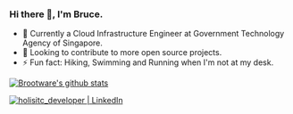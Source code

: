 ### Hi there 👋, I'm Bruce.

- 🔧  Currently a Cloud Infrastructure Engineer at Government Technology Agency of Singapore. 
- 👀  Looking to contribute to more open source projects.
- ⚡   Fun fact: Hiking, Swimming and Running when I'm not at my desk.


[![Brootware's github stats](https://github-readme-stats.vercel.app/api?username=brootware&hide=stars&count_private=true&show_icons=true&theme=onedark&hide_border=true)](https://github.com/anuraghazra/github-readme-stats)

<!--
**brootware/brootware** is a ✨ _special_ ✨ repository because its `README.md` (this file) appears on your GitHub profile.

Here are some ideas to get you started:

- 🔭 I’m currently working on ...
- 🌱 I’m currently learning ...
- 👯 I’m looking to collaborate on ...
- 🤔 I’m looking for help with ...
- 💬 Ask me about ...
- 📫 How to reach me: ...
- 😄 Pronouns: ...
- ⚡ Fun fact: ...
https://github-readme-stats.vercel.app/api?username=brootware&show_icons=true&theme=onedark&hide_border=true
[![Brootware's github stats](https://github-readme-stats.vercel.app/api?username=brootware&show_icons=true&theme=onedark&hide_border=true)](https://github.com/anuraghazra/github-readme-stats)
-->

<!-- <details>
  <summary>:zap: View my GitHub Stats</summary>

  <img align="left" alt="Brootware's Github Stats" src="https://github-readme-stats.vercel.app/api?username=brootware&show_icons=true&theme=onedark&hide_border=true" />

</details> -->

[<img alt="holisitc_developer | LinkedIn" src="https://img.shields.io/badge/LinkedIn-0077B5?style=for-the-badge&logo=linkedin&logoColor=white" />][linkedin]

[linkedin]: https://linkedin.com/in/oakermin/
